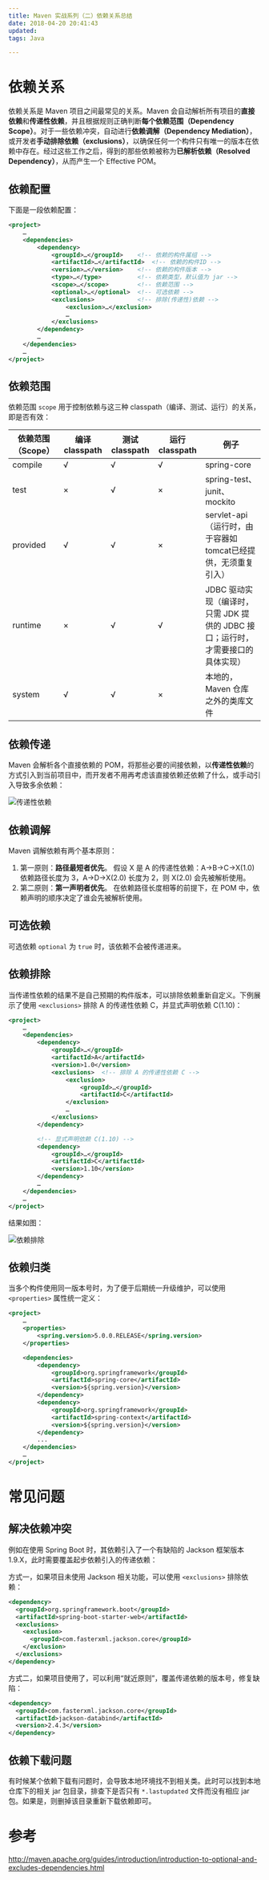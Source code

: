 ```yaml
---
title: Maven 实战系列（二）依赖关系总结
date: 2018-04-20 20:41:43
updated:
tags: Java

---
```


# 依赖关系

依赖关系是 Maven 项目之间最常见的关系。Maven 会自动解析所有项目的**直接依赖**和**传递性依赖**，并且根据规则正确判断**每个依赖范围（Dependency Scope）**。对于一些依赖冲突，自动进行**依赖调解（Dependency Mediation）**，或开发者**手动排除依赖（exclusions）**，以确保任何一个构件只有唯一的版本在依赖中存在。经过这些工作之后，得到的那些依赖被称为**已解析依赖（Resolved Dependency）**，从而产生一个 Effective POM。

## 依赖配置

下面是一段依赖配置：

```xml
<project>
    …
    <dependencies>
        <dependency>
            <groupId>…</groupId>    <!-- 依赖的构件属组 -->
            <artifactId>…</artifactId>  <!-- 依赖的构件ID -->
            <version>…</version>    <!-- 依赖的构件版本 -->
            <type>…</type>          <!-- 依赖类型，默认值为 jar -->
            <scope>…</scope>        <!-- 依赖范围 -->
            <optional>…</optional>  <!-- 可选依赖 -->
            <exclusions>            <!-- 排除(传递性)依赖 -->
                <exclusion>…</exclusion>
                …
            </exclusions>
        </dependency>
        …
    </dependencies>
    …
</project>
```

## 依赖范围

依赖范围 `scope` 用于控制依赖与这三种 classpath（编译、测试、运行）的关系，即是否有效：

| 依赖范围（Scope） | 编译classpath | 测试classpath | 运行classpath | 例子                                       |
| ----------- | ----------- | ----------- | ----------- | ---------------------------------------- |
| compile     | √           | √           | √           | spring-core                              |
| test        | ×           | √           | ×           | spring-test、junit、mockito                |
| provided    | √           | √           | ×           | servlet-api（运行时，由于容器如tomcat已经提供，无须重复引入）  |
| runtime     | ×           | √           | √           | JDBC 驱动实现（编译时，只需 JDK 提供的 JDBC 接口；运行时，才需要接口的具体实现） |
| system      | √           | √           | ×           | 本地的，Maven 仓库之外的类库文件                      |

## 依赖传递

Maven 会解析各个直接依赖的 POM，将那些必要的间接依赖，以**传递性依赖**的方式引入到当前项目中，而开发者不用再考虑该直接依赖还依赖了什么，或手动引入导致多余依赖：

![传递性依赖](/img/java/maven/transitive_dependencies.png)

## 依赖调解

Maven 调解依赖有两个基本原则：

1. 第一原则：**路径最短者优先**。
   假设 X 是 A 的传递性依赖：A->B->C->X(1.0) 依赖路径长度为 3，A->D->X(2.0) 长度为 2，则 X(2.0) 会先被解析使用。
2. 第二原则：**第一声明者优先**。
   在依赖路径长度相等的前提下，在 POM 中，依赖声明的顺序决定了谁会先被解析使用。

## 可选依赖

可选依赖 `optional` 为 `true` 时，该依赖不会被传递进来。

## 依赖排除

当传递性依赖的结果不是自己预期的构件版本，可以排除依赖重新自定义。下例展示了使用 `<exclusions>` 排除 A 的传递性依赖 C，并显式声明依赖 C(1.10)：

```xml
<project>
    …
    <dependencies>
        <dependency>
            <groupId>…</groupId>
            <artifactId>A</artifactId>
            <version>1.0</version>
            <exclusions>  <!-- 排除 A 的传递性依赖 C -->
                <exclusion>
                    <groupId>…</groupId>
                    <artifactId>C</artifactId>
                </exclusion>
                …
            </exclusions>
        </dependency>

        <!-- 显式声明依赖 C(1.10) -->
        <dependency>
            <groupId>…</groupId>
            <artifactId>C</artifactId>
            <version>1.10</version>
        </dependency>
        …
    </dependencies>
    …
</project>
```

结果如图：

![依赖排除](/img/java/maven/exclusion_dependencies.png)

## 依赖归类

当多个构件使用同一版本号时，为了便于后期统一升级维护，可以使用 `<properties>` 属性统一定义：

```xml
<project>
    …
    <properties>
        <spring.version>5.0.0.RELEASE</spring.version>
    </properties>

    <dependencies>
        <dependency>
            <groupId>org.springframework</groupId>
            <artifactId>spring-core</artifactId>
            <version>${spring.version}</version>
        </dependency>
        <dependency>
            <groupId>org.springframework</groupId>
            <artifactId>spring-context</artifactId>
            <version>${spring.version}</version>
        </dependency>
        ...
    </dependencies>
    …
</project>
```

# 常见问题

## 解决依赖冲突

例如在使用 Spring Boot 时，其依赖引入了一个有缺陷的 Jackson 框架版本 1.9.X，此时需要覆盖起步依赖引入的传递依赖：

方式一，如果项目未使用 Jackson 相关功能，可以使用 `<exclusions>` 排除依赖：

```xml
<dependency>
  <groupId>org.springframework.boot</groupId>
  <artifactId>spring-boot-starter-web</artifactId>
  <exclusions>
    <exclusion>
      <groupId>com.fasterxml.jackson.core</groupId>
    </exclusion>
  </exclusions>
</dependency>
```

方式二，如果项目使用了，可以利用“就近原则”，覆盖传递依赖的版本号，修复缺陷：

```xml
<dependency>
  <groupId>com.fasterxml.jackson.core</groupId>
  <artifactId>jackson-databind</artifactId>
  <version>2.4.3</version>
</dependency>
```

## 依赖下载问题

有时候某个依赖下载有问题时，会导致本地环境找不到相关类。此时可以找到本地仓库下的相关 jar 包目录，排查下是否只有 `*.lastupdated` 文件而没有相应 jar 包。如果是，则删掉该目录重新下载依赖即可。

# 参考

http://maven.apache.org/guides/introduction/introduction-to-optional-and-excludes-dependencies.html